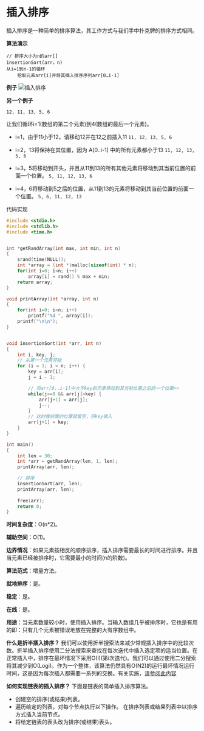 插入排序
========

插入排序是一种简单的排序算法，其工作方式与我们手中扑克牌的排序方式相同。

**算法演示**

    // 排序大小为n的arr[]
    insertionSort(arr，n)
    从i=1到n-1的循环
        拾取元素arr[i]并将其插入排序序列arr[0…i-1]

**例子**
![插入排序](https://media.geeksforgeeks.org/wp-content/uploads/insertionsort.png)

**另一个例子**

`12, 11, 13, 5, 6`

让我们循环i=1(数组的第二个元素)到4(数组的最后一个元素)。

* i=1，由于11小于12，请移动12并在12之前插入11
  `11, 12, 13, 5, 6`
  
* i=2，13将保持在其位置，因为 A[0..i-1] 中的所有元素都小于13
  `11, 12, 13, 5, 6`

* i=3，5将移动到开头，并且从11到13的所有其他元素将移动到其当前位置的前面一个位置。
  `5, 11, 12, 13, 6`

* i=4，6将移动到5之后的位置，从11到13的元素将移动到其当前位置的前面一个位置。
  `5, 6, 11, 12, 13`

代码实现
```C
#include <stdio.h>
#include <stdlib.h>
#include <time.h>


int *getRandArray(int max, int min, int n)
{
    srand(time(NULL));
    int *array = (int *)malloc(sizeof(int) * n);
    for(int i=0; i<n; i++) 
        array[i] = rand() % max + min;
    return array;
}

void printArray(int *array, int n)
{
    for(int i=0; i<n; i++)
        printf("%d ", array[i]);
    printf("\n\n");
}


void insertionSort(int *arr, int n)
{
    int i, key, j;
    // 从第一个元素开始
    for (i = 1; i < n; i++) {
        key = arr[i];
        j = i - 1;

        // 将arr[0..i-1]中大于key的元素移动到其当前位置之后的一个位置>>
        while(j>=0 && arr[j]>key) {
            arr[j+1] = arr[j];
            j--;
        }
        // 这时候前面的位置就留空，将key插入
        arr[j+1] = key;
    }
}

int main()
{
    int len = 30;
    int *arr = getRandArray(len, 1, len);
    printArray(arr, len);

    // 排序
    insertionSort(arr, len);
    printArray(arr, len);
    
    free(arr);
    return 0;
}
```

**时间复杂度**：O(n*2)。

**辅助空间**：O(1)。

**边界情况**：如果元素按相反的顺序排序，插入排序需要最长的时间进行排序。并且当元素已经被排序时，它需要最小的时间(n的阶数)。

**算法范式**：增量方法。

**就地排序**：是。

**稳定**：是。

**在线**：是。

**用途**：当元素数量较小时，使用插入排序。当输入数组几乎被排序时，它也是有用的即：只有几个元素被错误地放在完整的大有序数组中。

**什么是折半插入排序？**
我们可以使用折半搜索法来减少常规插入排序中的比较次数。折半插入排序使用二分法搜索来查找在每次迭代中插入选定项的适当位置。在正常插入中，排序在最坏情况下采用O(I)(第i次迭代)。我们可以通过使用二分搜索将其减少到O(Logi)。作为一个整体，该算法仍然具有O(N2)的运行最坏情况运行时间，这是因为每次插入都需要一系列的交换。有关实施，[请参阅此内容](https://youtu.be/OGzPmgsI-pQ)

**如何实现链表的插入排序？**
下面是链表的简单插入排序算法。
* 创建空的排序(或结果)列表。
* 遍历给定的列表，对每个节点执行以下操作。
  在排序列表或结果列表中以排序方式插入当前节点。
* 将给定链表的表头改为排序(或结果)表头。